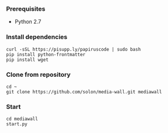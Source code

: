 ### Prerequisites

- Python 2.7

### Install dependencies

```
curl -sSL https://pisupp.ly/papiruscode | sudo bash
pip install python-frontmatter
pip install wget
```

### Clone from repository

```
cd ~
git clone https://github.com/solon/media-wall.git mediawall
```

### Start

```
cd mediawall
start.py
```